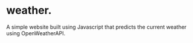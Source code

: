 # weather.

A simple website built using Javascript that predicts the current weather using OpenWeatherAPI.
